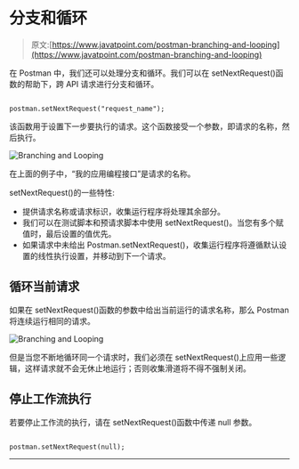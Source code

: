 # 分支和循环

> 原文:[https://www.javatpoint.com/postman-branching-and-looping](https://www.javatpoint.com/postman-branching-and-looping)

在 Postman 中，我们还可以处理分支和循环。我们可以在 setNextRequest()函数的帮助下，跨 API 请求进行分支和循环。

```

postman.setNextRequest("request_name");

```

该函数用于设置下一步要执行的请求。这个函数接受一个参数，即请求的名称，然后执行。

![Branching and Looping](../Images/dfabd7694ff1b3d408ae39fb8d3780d5.png)

在上面的例子中，“我的应用编程接口”是请求的名称。

setNextRequest()的一些特性:

*   提供请求名称或请求标识，收集运行程序将处理其余部分。
*   我们可以在测试脚本和预请求脚本中使用 setNextRequest()。当您有多个赋值时，最后设置的值优先。
*   如果请求中未给出 Postman.setNextRequest()，收集运行程序将遵循默认设置的线性执行设置，并移动到下一个请求。

## 循环当前请求

如果在 setNextRequest()函数的参数中给出当前运行的请求名称，那么 Postman 将连续运行相同的请求。

![Branching and Looping](../Images/8e5d24b099b0cbad1f8bd7f671bbbd3f.png)

但是当您不断地循环同一个请求时，我们必须在 setNextRequest()上应用一些逻辑，这样请求就不会无休止地运行；否则收集滑道将不得不强制关闭。

## 停止工作流执行

若要停止工作流的执行，请在 setNextRequest()函数中传递 null 参数。

```

postman.setNextRequest(null);

```

* * *